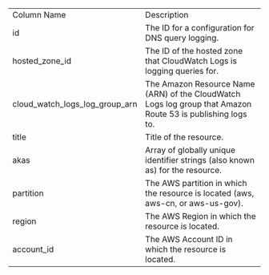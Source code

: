 <table>
	<tr><td>Column Name</td><td>Description</td></tr>
	<tr><td>id</td><td>The ID for a configuration for DNS query logging.</td></tr>
	<tr><td>hosted_zone_id</td><td>The ID of the hosted zone that CloudWatch Logs is logging queries for.</td></tr>
	<tr><td>cloud_watch_logs_log_group_arn</td><td>The Amazon Resource Name (ARN) of the CloudWatch Logs log group that Amazon Route 53 is publishing logs to.</td></tr>
	<tr><td>title</td><td>Title of the resource.</td></tr>
	<tr><td>akas</td><td>Array of globally unique identifier strings (also known as) for the resource.</td></tr>
	<tr><td>partition</td><td>The AWS partition in which the resource is located (aws, aws-cn, or aws-us-gov).</td></tr>
	<tr><td>region</td><td>The AWS Region in which the resource is located.</td></tr>
	<tr><td>account_id</td><td>The AWS Account ID in which the resource is located.</td></tr>
</table>